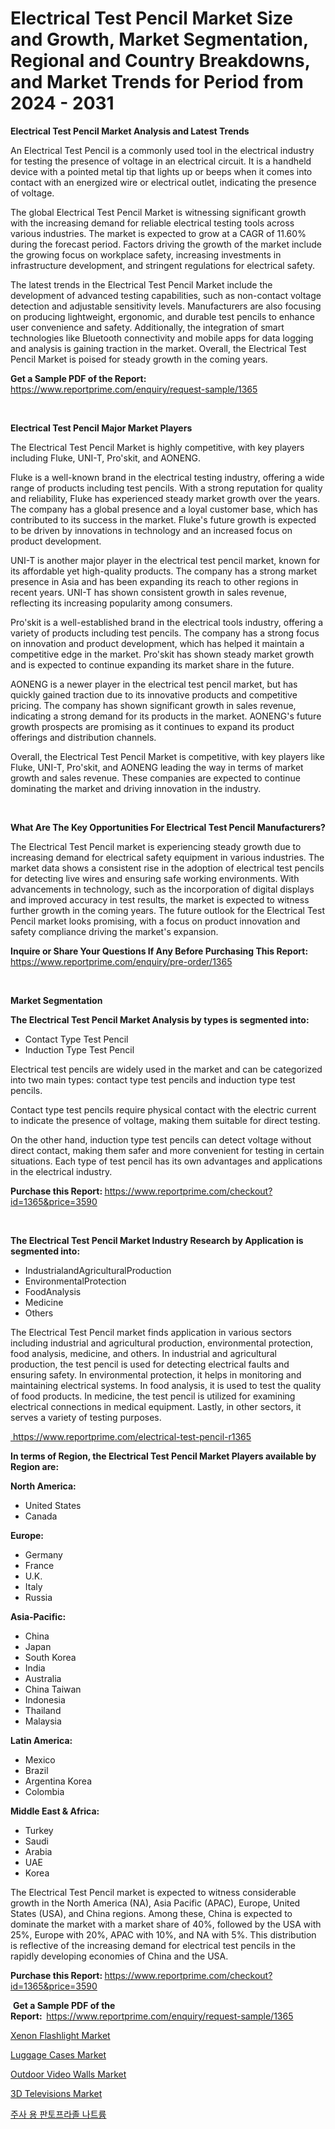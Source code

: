 <p><h1>Electrical Test Pencil Market Size and Growth, Market Segmentation, Regional and Country Breakdowns, and Market Trends for Period from 2024 -  2031</h1></p><p><strong>Electrical Test Pencil Market Analysis and Latest Trends</strong></p>
<p><p>An Electrical Test Pencil is a commonly used tool in the electrical industry for testing the presence of voltage in an electrical circuit. It is a handheld device with a pointed metal tip that lights up or beeps when it comes into contact with an energized wire or electrical outlet, indicating the presence of voltage.</p><p>The global Electrical Test Pencil Market is witnessing significant growth with the increasing demand for reliable electrical testing tools across various industries. The market is expected to grow at a CAGR of 11.60% during the forecast period. Factors driving the growth of the market include the growing focus on workplace safety, increasing investments in infrastructure development, and stringent regulations for electrical safety.</p><p>The latest trends in the Electrical Test Pencil Market include the development of advanced testing capabilities, such as non-contact voltage detection and adjustable sensitivity levels. Manufacturers are also focusing on producing lightweight, ergonomic, and durable test pencils to enhance user convenience and safety. Additionally, the integration of smart technologies like Bluetooth connectivity and mobile apps for data logging and analysis is gaining traction in the market. Overall, the Electrical Test Pencil Market is poised for steady growth in the coming years.</p></p>
<p><strong>Get a Sample PDF of the Report:&nbsp;</strong> <a href="https://www.reportprime.com/enquiry/request-sample/1365">https://www.reportprime.com/enquiry/request-sample/1365</a></p>
<p>&nbsp;</p>
<p><strong>Electrical Test Pencil Major Market Players</strong></p>
<p><p>The Electrical Test Pencil Market is highly competitive, with key players including Fluke, UNI-T, Pro'skit, and AONENG. </p><p>Fluke is a well-known brand in the electrical testing industry, offering a wide range of products including test pencils. With a strong reputation for quality and reliability, Fluke has experienced steady market growth over the years. The company has a global presence and a loyal customer base, which has contributed to its success in the market. Fluke's future growth is expected to be driven by innovations in technology and an increased focus on product development.</p><p>UNI-T is another major player in the electrical test pencil market, known for its affordable yet high-quality products. The company has a strong market presence in Asia and has been expanding its reach to other regions in recent years. UNI-T has shown consistent growth in sales revenue, reflecting its increasing popularity among consumers.</p><p>Pro'skit is a well-established brand in the electrical tools industry, offering a variety of products including test pencils. The company has a strong focus on innovation and product development, which has helped it maintain a competitive edge in the market. Pro'skit has shown steady market growth and is expected to continue expanding its market share in the future.</p><p>AONENG is a newer player in the electrical test pencil market, but has quickly gained traction due to its innovative products and competitive pricing. The company has shown significant growth in sales revenue, indicating a strong demand for its products in the market. AONENG's future growth prospects are promising as it continues to expand its product offerings and distribution channels.</p><p>Overall, the Electrical Test Pencil Market is competitive, with key players like Fluke, UNI-T, Pro'skit, and AONENG leading the way in terms of market growth and sales revenue. These companies are expected to continue dominating the market and driving innovation in the industry.</p></p>
<p>&nbsp;</p>
<p><strong>What Are The Key Opportunities For Electrical Test Pencil Manufacturers?</strong></p>
<p><p>The Electrical Test Pencil market is experiencing steady growth due to increasing demand for electrical safety equipment in various industries. The market data shows a consistent rise in the adoption of electrical test pencils for detecting live wires and ensuring safe working environments. With advancements in technology, such as the incorporation of digital displays and improved accuracy in test results, the market is expected to witness further growth in the coming years. The future outlook for the Electrical Test Pencil market looks promising, with a focus on product innovation and safety compliance driving the market's expansion.</p></p>
<p><strong>Inquire or Share Your Questions If Any Before Purchasing This Report:</strong> <a href="https://www.reportprime.com/enquiry/pre-order/1365">https://www.reportprime.com/enquiry/pre-order/1365</a></p>
<p>&nbsp;</p>
<p><strong>Market Segmentation</strong></p>
<p><strong>The Electrical Test Pencil Market Analysis by types is segmented into:</strong></p>
<p><ul><li>Contact Type Test Pencil</li><li>Induction Type Test Pencil</li></ul></p>
<p><p>Electrical test pencils are widely used in the market and can be categorized into two main types: contact type test pencils and induction type test pencils. </p><p>Contact type test pencils require physical contact with the electric current to indicate the presence of voltage, making them suitable for direct testing. </p><p>On the other hand, induction type test pencils can detect voltage without direct contact, making them safer and more convenient for testing in certain situations. Each type of test pencil has its own advantages and applications in the electrical industry.</p></p>
<p><strong>Purchase this Report:&nbsp;</strong><a href="https://www.reportprime.com/checkout?id=1365&price=3590">https://www.reportprime.com/checkout?id=1365&price=3590</a></p>
<p>&nbsp;</p>
<p><strong>The Electrical Test Pencil Market Industry Research by Application is segmented into:</strong></p>
<p><ul><li>IndustrialandAgriculturalProduction</li><li>EnvironmentalProtection</li><li>FoodAnalysis</li><li>Medicine</li><li>Others</li></ul></p>
<p><p>The Electrical Test Pencil market finds application in various sectors including industrial and agricultural production, environmental protection, food analysis, medicine, and others. In industrial and agricultural production, the test pencil is used for detecting electrical faults and ensuring safety. In environmental protection, it helps in monitoring and maintaining electrical systems. In food analysis, it is used to test the quality of food products. In medicine, the test pencil is utilized for examining electrical connections in medical equipment. Lastly, in other sectors, it serves a variety of testing purposes.</p></p>
<p><a href="https://www.reportprime.com/electrical-test-pencil-r1365">&nbsp;https://www.reportprime.com/electrical-test-pencil-r1365</a></p>
<p><strong>In terms of Region, the Electrical Test Pencil Market Players available by Region are:</strong></p>
<p>
    <p> <strong> North America: </strong>
        <ul>
            <li>United States</li>
            <li>Canada</li>
        </ul>
        </p> 
    <p> <strong> Europe: </strong>
        <ul>
            <li>Germany</li>
            <li>France</li>
            <li>U.K.</li>
            <li>Italy</li>
            <li>Russia</li>
        </ul>
        </p> 
    <p> <strong> Asia-Pacific: </strong>
        <ul>
            <li>China</li>
            <li>Japan</li>
            <li>South Korea</li>
            <li>India</li>
            <li>Australia</li>
            <li>China Taiwan</li>
            <li>Indonesia</li>
            <li>Thailand</li>
            <li>Malaysia</li>
        </ul>
        </p> 
    <p> <strong> Latin America: </strong>
        <ul>
            <li>Mexico</li>
            <li>Brazil</li>
            <li>Argentina Korea</li>
            <li>Colombia</li>
        </ul>
        </p> 
    <p> <strong> Middle East & Africa: </strong>
        <ul>
            <li>Turkey</li>
            <li>Saudi</li>
            <li>Arabia</li>
            <li>UAE</li>
            <li>Korea</li>
        </ul>
    </p>
    </p>
<p><p>The Electrical Test Pencil market is expected to witness considerable growth in the North America (NA), Asia Pacific (APAC), Europe, United States (USA), and China regions. Among these, China is expected to dominate the market with a market share of 40%, followed by the USA with 25%, Europe with 20%, APAC with 10%, and NA with 5%. This distribution is reflective of the increasing demand for electrical test pencils in the rapidly developing economies of China and the USA.</p></p>
<p><strong>Purchase this Report: </strong><a href="https://www.reportprime.com/checkout?id=1365&price=3590">https://www.reportprime.com/checkout?id=1365&price=3590</a></p>
<p>&nbsp;<strong>Get a Sample PDF of the Report:&nbsp;&nbsp;</strong><a href="https://www.reportprime.com/enquiry/request-sample/1365">https://www.reportprime.com/enquiry/request-sample/1365</a></p>
<p><strong></strong></p>
<p><p><a href="https://github.com/Airanohannonzb68e5pb53oc1/Market-Research-Report-List-2/blob/main/xenon-flashlight-market.md">Xenon Flashlight Market</a></p><p><a href="https://issuu.com/reportprime-2/docs/luggage-cases-market-size-2030.pptx">Luggage Cases Market</a></p><p><a href="https://issuu.com/reportprime-2/docs/outdoor-video-walls-market-size-2030.pptx">Outdoor Video Walls Market</a></p><p><a href="https://github.com/fiixsa/Market-Research-Report-List-2/blob/main/3d-televisions-market.md">3D Televisions Market</a></p><p><a href="https://github.com/TimmyMann6767/Market-Research-Report-List-1/blob/main/563773768575.md">주사 용 판토프라졸 나트륨</a></p></p>